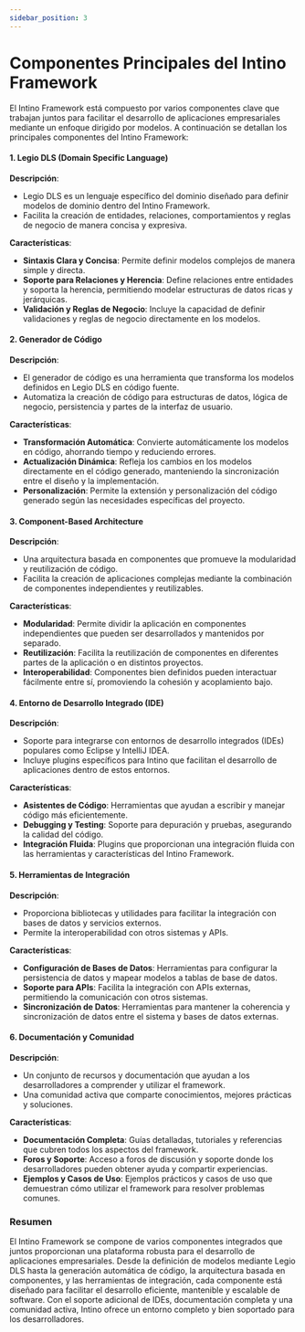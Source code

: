 ```yaml
---
sidebar_position: 3
---
```


# Componentes Principales del Intino Framework

El Intino Framework está compuesto por varios componentes clave que trabajan juntos para facilitar el desarrollo de aplicaciones empresariales mediante un enfoque dirigido por modelos. A continuación se detallan los principales componentes del Intino Framework:

#### 1. **Legio DLS (Domain Specific Language)**

**Descripción**:
- Legio DLS es un lenguaje específico del dominio diseñado para definir modelos de dominio dentro del Intino Framework.
- Facilita la creación de entidades, relaciones, comportamientos y reglas de negocio de manera concisa y expresiva.

**Características**:
- **Sintaxis Clara y Concisa**: Permite definir modelos complejos de manera simple y directa.
- **Soporte para Relaciones y Herencia**: Define relaciones entre entidades y soporta la herencia, permitiendo modelar estructuras de datos ricas y jerárquicas.
- **Validación y Reglas de Negocio**: Incluye la capacidad de definir validaciones y reglas de negocio directamente en los modelos.

#### 2. **Generador de Código**

**Descripción**:
- El generador de código es una herramienta que transforma los modelos definidos en Legio DLS en código fuente.
- Automatiza la creación de código para estructuras de datos, lógica de negocio, persistencia y partes de la interfaz de usuario.

**Características**:
- **Transformación Automática**: Convierte automáticamente los modelos en código, ahorrando tiempo y reduciendo errores.
- **Actualización Dinámica**: Refleja los cambios en los modelos directamente en el código generado, manteniendo la sincronización entre el diseño y la implementación.
- **Personalización**: Permite la extensión y personalización del código generado según las necesidades específicas del proyecto.

#### 3. **Component-Based Architecture**

**Descripción**:
- Una arquitectura basada en componentes que promueve la modularidad y reutilización de código.
- Facilita la creación de aplicaciones complejas mediante la combinación de componentes independientes y reutilizables.

**Características**:
- **Modularidad**: Permite dividir la aplicación en componentes independientes que pueden ser desarrollados y mantenidos por separado.
- **Reutilización**: Facilita la reutilización de componentes en diferentes partes de la aplicación o en distintos proyectos.
- **Interoperabilidad**: Componentes bien definidos pueden interactuar fácilmente entre sí, promoviendo la cohesión y acoplamiento bajo.

#### 4. **Entorno de Desarrollo Integrado (IDE)**

**Descripción**:
- Soporte para integrarse con entornos de desarrollo integrados (IDEs) populares como Eclipse y IntelliJ IDEA.
- Incluye plugins específicos para Intino que facilitan el desarrollo de aplicaciones dentro de estos entornos.

**Características**:
- **Asistentes de Código**: Herramientas que ayudan a escribir y manejar código más eficientemente.
- **Debugging y Testing**: Soporte para depuración y pruebas, asegurando la calidad del código.
- **Integración Fluida**: Plugins que proporcionan una integración fluida con las herramientas y características del Intino Framework.

#### 5. **Herramientas de Integración**

**Descripción**:
- Proporciona bibliotecas y utilidades para facilitar la integración con bases de datos y servicios externos.
- Permite la interoperabilidad con otros sistemas y APIs.

**Características**:
- **Configuración de Bases de Datos**: Herramientas para configurar la persistencia de datos y mapear modelos a tablas de base de datos.
- **Soporte para APIs**: Facilita la integración con APIs externas, permitiendo la comunicación con otros sistemas.
- **Sincronización de Datos**: Herramientas para mantener la coherencia y sincronización de datos entre el sistema y bases de datos externas.

#### 6. **Documentación y Comunidad**

**Descripción**:
- Un conjunto de recursos y documentación que ayudan a los desarrolladores a comprender y utilizar el framework.
- Una comunidad activa que comparte conocimientos, mejores prácticas y soluciones.

**Características**:
- **Documentación Completa**: Guías detalladas, tutoriales y referencias que cubren todos los aspectos del framework.
- **Foros y Soporte**: Acceso a foros de discusión y soporte donde los desarrolladores pueden obtener ayuda y compartir experiencias.
- **Ejemplos y Casos de Uso**: Ejemplos prácticos y casos de uso que demuestran cómo utilizar el framework para resolver problemas comunes.

### Resumen

El Intino Framework se compone de varios componentes integrados que juntos proporcionan una plataforma robusta para el desarrollo de aplicaciones empresariales. Desde la definición de modelos mediante Legio DLS hasta la generación automática de código, la arquitectura basada en componentes, y las herramientas de integración, cada componente está diseñado para facilitar el desarrollo eficiente, mantenible y escalable de software. Con el soporte adicional de IDEs, documentación completa y una comunidad activa, Intino ofrece un entorno completo y bien soportado para los desarrolladores.